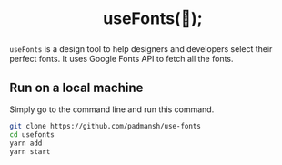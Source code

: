 <h1 align="center">
  <p>
  useFonts(🚀);
  </p> </h1>

`useFonts` is a design tool to help designers and developers select their perfect fonts. It uses Google Fonts API to fetch all the fonts.

## Run on a local machine

Simply go to the command line and run this command.

```sh
git clone https://github.com/padmansh/use-fonts
cd usefonts
yarn add
yarn start
```